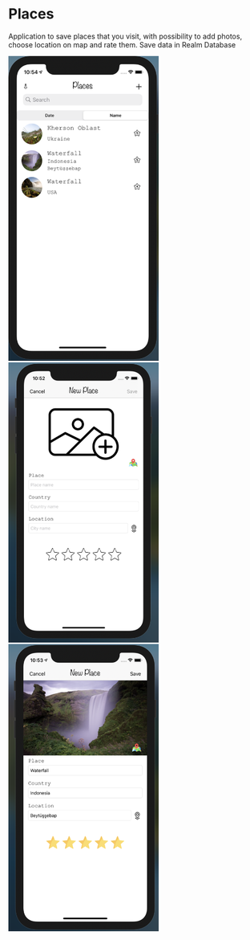 # Places

Application to save places that you visit, with possibility to add photos, choose location on map and rate them.
Save data in Realm Database


<img src="photos/places1.png" width="300">
<img src="photos/places2.png" width="300">
<img src="photos/places3.png" width="300">

